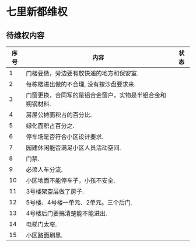 # 七里新都维权

## 待维权内容
|  **序号**  | <center>**内容**</center>  |  **状态**  |
| ---  | ---- | :----: |
|1 | 门楼要做，旁边要有放快递的地方和保安室. | |
|2 | 每栋楼进出做的不合理, 没有按沙盘要求来. | |
|3 | 门窗更换，合同写的是铝合金窗户，实物是半铝合金和朔钢材料. | |
|4 | 房屋公摊面积占的百分比. | |
|5 | 绿化面积占百分之. | |
|6 | 停车场是否符合小区设计要求. | |
|7 | 园建休闲能否满足小区人员活动空间. | |
|8 | 门禁. | |
|9 | 必须人车分流. | |
|10|  小区地面不能停车子，小孩不安全. | |
|11|  3号楼架空层做了房子. ||
|12|  5号楼、4号楼一单元、2单元。三个后门. || 
|13|  4号楼后门要搞清楚能不能进出. ||
|14|  电梯门太窄. ||
|15|  小区路面刷黑. ||

